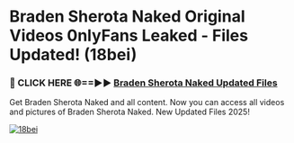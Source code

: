 # Braden Sherota Naked Original Videos 0nlyFans Leaked - Files Updated! (18bei)

<h3>🔴 CLICK HERE 🌐==►► <a href="https://tinyurl.com/up5wt9bj" rel="nofollow">Braden Sherota Naked Updated Files</a></h3>

Get Braden Sherota Naked and all content. Now you can access all videos and pictures of Braden Sherota Naked. New Updated Files 2025!

[![18bei](https://i.imgur.com/ABiUzMV.gif)](https://tinyurl.com/up5wt9bj)
